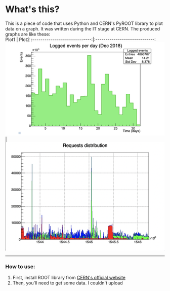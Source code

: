 # What's this?
This is a piece of code that uses Python and CERN's PyROOT library to plot data on a graph. It was written during the
IT stage at CERN. The produced graphs are like these:  
 Plot1                         | Plot2
:-----------------------------:|:-----------------------------:
 ![plot1](plot1.png "Plot 1")  |  ![plot2](plot2.png "Plot 2")


---

### How to use:

1. First, install ROOT library from [CERN's official website](https://root.cern.ch/downloading-root)
1. Then, you'll need to get some data. I couldn't upload 

 
